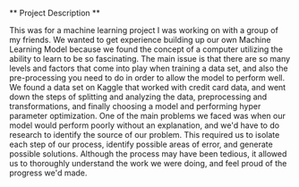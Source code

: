 ** Project Description **

This was for a machine learning project I was working on with a group of my friends. We wanted to get experience building up our own Machine Learning Model because we found the concept of a computer utilizing the ability to learn to be so fascinating. The main issue is that there are so many levels and factors that come into play when training a data set, and also the pre-processing you need to do in order to allow the model to perform well. We found a data set on Kaggle that worked with credit card data, and went down the steps of splitting and analyzing the data, preprocessing and transformations, and finally choosing a model and performing hyper parameter optimization. One of the main problems we faced was when our model would perform poorly without an explanation, and we'd have to do research to identify the source of our problem. This required us to isolate each step of our process, identify possible areas of error, and generate possible solutions. Although the process may have been tedious, it allowed us to thoroughly understand the work we were doing, and feel proud of the progress we'd made. 
